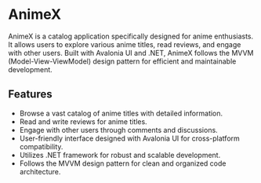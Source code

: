 # AnimeX

AnimeX is a catalog application specifically designed for anime enthusiasts. It allows users to explore various anime titles, read reviews, and engage with other users. Built with Avalonia UI and .NET, AnimeX follows the MVVM (Model-View-ViewModel) design pattern for efficient and maintainable development.

## Features

- Browse a vast catalog of anime titles with detailed information.
- Read and write reviews for anime titles.
- Engage with other users through comments and discussions.
- User-friendly interface designed with Avalonia UI for cross-platform compatibility.
- Utilizes .NET framework for robust and scalable development.
- Follows the MVVM design pattern for clean and organized code architecture.
